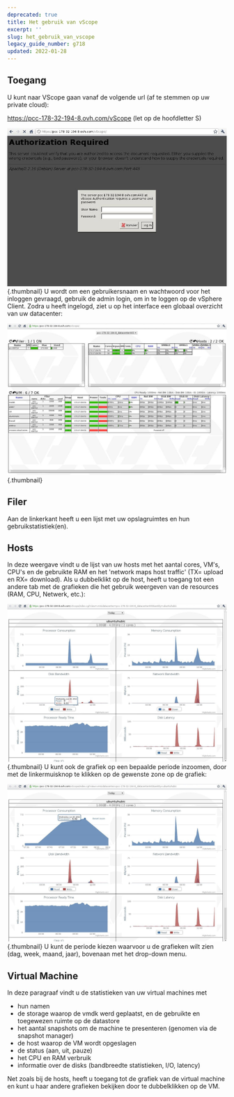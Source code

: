 ```yaml
---
deprecated: true
title: Het gebruik van vScope
excerpt: ''
slug: het_gebruik_van_vscope
legacy_guide_number: g718
updated: 2022-01-28
---
```



## Toegang
U kunt naar VScope gaan vanaf de volgende url (af te stemmen op uw private cloud): 

https://pcc-178-32-194-8.ovh.com/vScope (let op de hoofdletter S)

![](images/img_368.jpg){.thumbnail}
U wordt om een gebruikersnaam en wachtwoord voor het inloggen gevraagd, gebruik de admin login, om in te loggen op de vSphere Client.
Zodra u heeft ingelogd, ziet u op het interface een globaal overzicht van uw datacenter:

![](images/img_364.jpg){.thumbnail}


## Filer
Aan de linkerkant heeft u een lijst met uw opslagruimtes en hun gebruikstatistiek(en).


## Hosts
In deze weergave vindt u de lijst van uw hosts met het aantal cores, VM's, CPU's en de gebruikte RAM en het 'network maps host traffic' (TX= upload en RX= download).
Als u dubbelklikt op de host, heeft u toegang tot een andere tab met de grafieken die het gebruik weergeven van de resources (RAM, CPU, Netwerk, etc.):

![](images/img_366.jpg){.thumbnail}
U kunt ook de grafiek op een bepaalde periode inzoomen, door met de linkermuisknop te klikken op de gewenste zone op de grafiek:

![](images/img_367.jpg){.thumbnail}
U kunt de periode kiezen waarvoor u de grafieken wilt zien (dag, week, maand, jaar), bovenaan met het drop-down menu.


## Virtual Machine
In deze paragraaf vindt u de statistieken van uw virtual machines met 

- hun namen
- de storage waarop de vmdk werd geplaatst, en de gebruikte en toegewezen ruimte op de datastore
- het aantal snapshots om de machine te presenteren (genomen via de snapshot manager)
- de host waarop de VM wordt opgeslagen
- de status (aan, uit, pauze)
- het CPU en RAM verbruik 
- informatie over de disks (bandbreedte statistieken, I/O, latency)


Net zoals bij de hosts, heeft u toegang tot de grafiek van de virtual machine en kunt u haar andere grafieken bekijken door te dubbelklikken op de VM.

